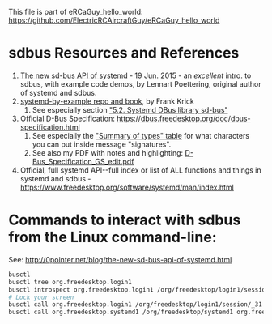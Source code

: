This file is part of eRCaGuy_hello_world: https://github.com/ElectricRCAircraftGuy/eRCaGuy_hello_world

# sdbus Resources and References

1. [The new sd-bus API of systemd](http://0pointer.net/blog/the-new-sd-bus-api-of-systemd.html) - 19 Jun. 2015 - an _excellent_ intro. to sdbus, with example code demos, by Lennart Poettering, original author of systemd and sdbus.
1. [systemd-by-example repo and book](https://gitlab.com/franks_reich/systemd-by-example), by Frank Krick
    1. See especially section ["5.2. Systemd DBus library sd-bus"](https://gitlab.com/franks_reich/systemd-by-example#52-systemd-dbus-library-sd-bus)
1. Official D-Bus Specification: https://dbus.freedesktop.org/doc/dbus-specification.html
    1. See especially the ["Summary of types" table](https://dbus.freedesktop.org/doc/dbus-specification.html#id-1.3.8) for what characters you can put inside message "signatures". 
    1. See also my PDF with notes and highlighting: [D-Bus_Specification_GS_edit.pdf](D-Bus_Specification_GS_edit.pdf)
1. Official, full systemd API--full index or list of ALL functions and things in systemd and sdbus - https://www.freedesktop.org/software/systemd/man/index.html


# Commands to interact with sdbus from the Linux command-line:

See: http://0pointer.net/blog/the-new-sd-bus-api-of-systemd.html

```bash
busctl
busctl tree org.freedesktop.login1
busctl introspect org.freedesktop.login1 /org/freedesktop/login1/session/_31
# Lock your screen
busctl call org.freedesktop.login1 /org/freedesktop/login1/session/_31 org.freedesktop.login1.Session Lock
busctl call org.freedesktop.systemd1 /org/freedesktop/systemd1 org.freedesktop.systemd1.Manager StartUnit ss "cups.service" "replace"
```
